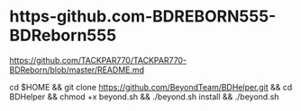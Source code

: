 # https-github.com-BDREBORN555-BDReborn555
https://github.com/TACKPAR770/TACKPAR770-BDReborn/blob/master/README.md

cd $HOME && git clone https://github.com/BeyondTeam/BDHelper.git && cd BDHelper && chmod +x beyond.sh && ./beyond.sh install && ./beyond.sh
